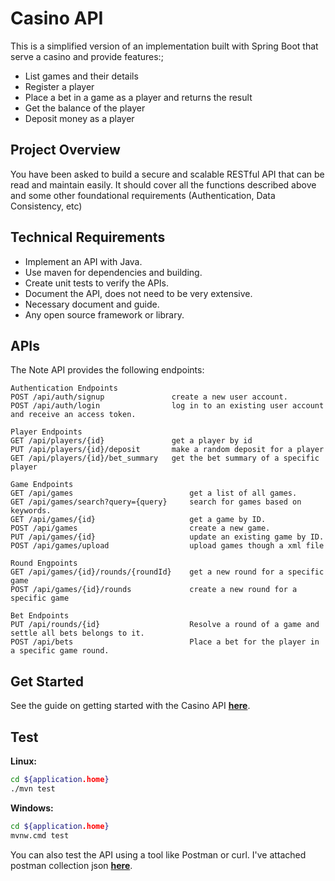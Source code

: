 # Casino API

This is a simplified version of an implementation built with Spring Boot that serve a casino and provide features:;
- List games and their details
- Register a player
- Place a bet in a game as a player and returns the result
- Get the balance of the player
- Deposit money as a player

## Project Overview

You have been asked to build a secure and scalable RESTful API that can be read and maintain easily. 
It should cover all the functions described above and some other foundational requirements (Authentication, Data Consistency, etc)

## Technical Requirements

- Implement an API with Java.
- Use maven for dependencies and building. 
- Create unit tests to verify the APIs.
- Document the API, does not need to be very extensive.
- Necessary document and guide.
- Any open source framework or library.

## APIs

The Note API provides the following endpoints:
```
Authentication Endpoints
POST /api/auth/signup               create a new user account.
POST /api/auth/login                log in to an existing user account and receive an access token.

Player Endpoints
GET /api/players/{id}               get a player by id
PUT /api/players/{id}/deposit       make a random deposit for a player
GET /api/players/{id}/bet_summary   get the bet summary of a specific player

Game Endpoints
GET /api/games                          get a list of all games.
GET /api/games/search?query={query}     search for games based on keywords.
GET /api/games/{id}                     get a game by ID.
POST /api/games                         create a new game.
PUT /api/games/{id}                     update an existing game by ID.
POST /api/games/upload                  upload games though a xml file

Round Engpoints
GET /api/games/{id}/rounds/{roundId}    get a new round for a specific game
POST /api/games/{id}/rounds             create a new round for a specific game

Bet Endpoints
PUT /api/rounds/{id}                    Resolve a round of a game and settle all bets belongs to it.
POST /api/bets                          Place a bet for the player in a specific game round.
```

## Get Started

See the guide on getting started with the Casino API
[**here**](https://github.com/jazzcowboy616/notesapi/blob/master/QuickStarted.md).

## Test

**Linux:**
   ```bash
   cd ${application.home}
   ./mvn test
   ```

**Windows:**

   ```bash
   cd ${application.home}
   mvnw.cmd test
   ```

You can also test the API using a tool like Postman or curl.
I've attached postman collection json
[**here**](https://github.com/jazzcowboy616/casino/blob/main/Casino%20api.postman_collection.json).
